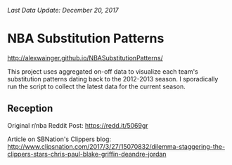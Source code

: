 _Last Data Update: December 20, 2017_

# NBA Substitution Patterns

http://alexwainger.github.io/NBASubstitutionPatterns/

This project uses aggregated on-off data to visualize each team's substitution patterns dating back to the 2012-2013 season. I sporadically run the script to collect the latest data for the current season.


## Reception

Original r/nba Reddit Post: https://redd.it/5069gr

Article on SBNation's Clippers blog: http://www.clipsnation.com/2017/3/27/15070832/dilemma-staggering-the-clippers-stars-chris-paul-blake-griffin-deandre-jordan
